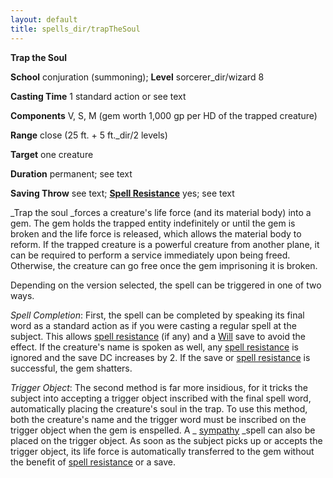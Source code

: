 ```yaml
---
layout: default
title: spells_dir/trapTheSoul
---
```

 **Trap the Soul**

**School** conjuration (summoning); **Level** sorcerer_dir/wizard 8

**Casting Time** 1 standard action or see text

**Components** V, S, M (gem worth 1,000 gp per HD of the trapped creature)

**Range** close (25 ft. + 5 ft._dir/2 levels)

**Target** one creature

**Duration** permanent; see text

**Saving Throw** see text; **[Spell Resistance](../../glossary#_spell-resistance)** yes; see text

_Trap the soul _forces a creature's life force (and its material body) into a gem. The gem holds the trapped entity indefinitely or until the gem is broken and the life force is released, which allows the material body to reform. If the trapped creature is a powerful creature from another plane, it can be required to perform a service immediately upon being freed. Otherwise, the creature can go free once the gem imprisoning it is broken.

Depending on the version selected, the spell can be triggered in one of two ways.

_Spell Completion_: First, the spell can be completed by speaking its final word as a standard action as if you were casting a regular spell at the subject. This allows [spell resistance](../../glossary#_spell-resistance) (if any) and a [Will](../../combat#_will) save to avoid the effect. If the creature's name is spoken as well, any [spell resistance](../../glossary#_spell-resistance) is ignored and the save DC increases by 2. If the save or [spell resistance](../../glossary#_spell-resistance) is successful, the gem shatters.

_Trigger Object_: The second method is far more insidious, for it tricks the subject into accepting a trigger object inscribed with the final spell word, automatically placing the creature's soul in the trap. To use this method, both the creature's name and the trigger word must be inscribed on the trigger object when the gem is enspelled. A _ [sympathy](../sympathy#_sympathy) _spell can also be placed on the trigger object. As soon as the subject picks up or accepts the trigger object, its life force is automatically transferred to the gem without the benefit of [spell resistance](../../glossary#_spell-resistance) or a save.

